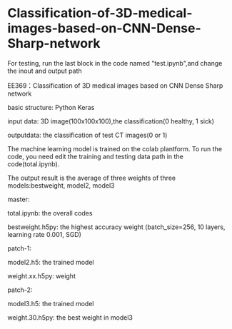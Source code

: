 # Classification-of-3D-medical-images-based-on-CNN-Dense-Sharp-network

For testing, run the last block in the code named "test.ipynb",and change the inout and output path

EE369：Classification of 3D medical images based on CNN Dense Sharp network

basic structure: Python Keras

input data: 3D image(100x100x100),the classification(0 healthy, 1 sick)

outputdata: the classification of test CT images(0 or 1)

The machine learning model is trained on the colab plantform. To run the code, you need edit the training and testing data path in the 
code(total.ipynb).

The output result is the average of three weights of three models:bestweight, model2, model3

master:

total.ipynb: the overall codes

bestweight.h5py: the highest accuracy weight (batch_size=256, 10 layers, learning rate 0.001, SGD)

patch-1:

model2.h5: the trained model

weight.xx.h5py: weight

patch-2:

model3.h5: the trained model

weight.30.h5py: the best weight in model3
